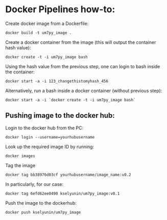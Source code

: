 # Docker Pipelines how-to:


Create docker image from a Dockerfile:
```
docker build -t um7py_image .
```

Create a docker container from the image (this will output the container 
hash value):

```
docker create -t -i um7py_image bash
```

Using the hash value from the previous step, one can login to bash inside
the container:
```
docker start -a -i 123_changethistomyhash_456
```

Alternatively, run a bash inside a docker container (without previous step):
```
docker start -a -i `docker create -t -i um7py_image bash`
```

## Pushing image to the docker hub:

Login to the docker hub from the PC:
```
docker login --username=yourhubusername
```

Look up the required image ID by running:
```
docker images
```

Tag the image
```
docker tag bb38976d03cf yourhubusername/image_name:v0.2
```

In particularly, for our case:
```
docker tag 6efd62ee0490 kselyunin/um7py_image:v0.1
```

Push the image to the dockerhub:
```
docker push kselyunin/um7py_image
```
